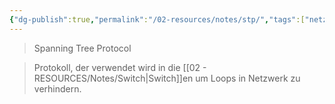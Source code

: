 ```yaml
---
{"dg-publish":true,"permalink":"/02-resources/notes/stp/","tags":["netzwerk","netzwerk/protocol"],"noteIcon":""}
---
```


>Spanning Tree Protocol

>Protokoll, der verwendet wird in die [[02 - RESOURCES/Notes/Switch\|Switch]]en um Loops in Netzwerk zu verhindern.
